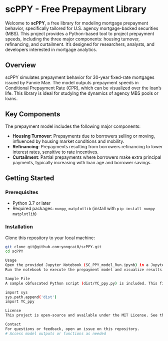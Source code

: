 # scPPY - Free Prepayment Library

Welcome to **scPPY**, a free library for modeling mortgage prepayment behavior, specifically tailored for U.S. agency mortgage-backed securities (MBS). This project provides a Python-based tool to project prepayment speeds, including the three major components: housing turnover, refinancing, and curtailment. It’s designed for researchers, analysts, and developers interested in mortgage analytics.

## Overview
scPPY simulates prepayment behavior for 30-year fixed-rate mortgages issued by Fannie Mae. The model outputs prepayment speeds in Conditional Prepayment Rate (CPR), which can be visualized over the loan’s life. This library is ideal for studying the dynamics of agency MBS pools or loans.

## Key Components
The prepayment model includes the following major components:
- **Housing Turnover**: Prepayments due to borrowers selling or moving, influenced by housing market conditions and mobility.
- **Refinancing**: Prepayments resulting from borrowers refinancing to lower interest rates, sensitive to rate incentives.
- **Curtailment**: Partial prepayments where borrowers make extra principal payments, typically increasing with loan age and borrower savings.

## Getting Started
### Prerequisites
- Python 3.7 or later
- Required packages: `numpy`, `matplotlib` (install with `pip install numpy matplotlib`)

### Installation
Clone this repository to your local machine:
```bash
git clone git@github.com:yongcai0/scPPY.git
cd scPPY

Usage
Open the provided Jupyter Notebook (SC_PPY_model_Run.ipynb) in a Jupyter environment.
Run the notebook to execute the prepayment model and visualize results.

Sample File
A sample obfuscated Python script (dist/YC_ppy.py) is included. This file, protected with Pyarmor, generates the prepayment projections. To use it, ensure the dist/ folder and its runtime files (pyarmor_runtime_xxxxxx/) are intact, and import it in your notebook:

import sys
sys.path.append('dist')
import YC_ppy

License
This project is open-source and available under the MIT License. See the LICENSE file for details.

Contact
For questions or feedback, open an issue on this repository.
# Access model outputs or functions as needed

